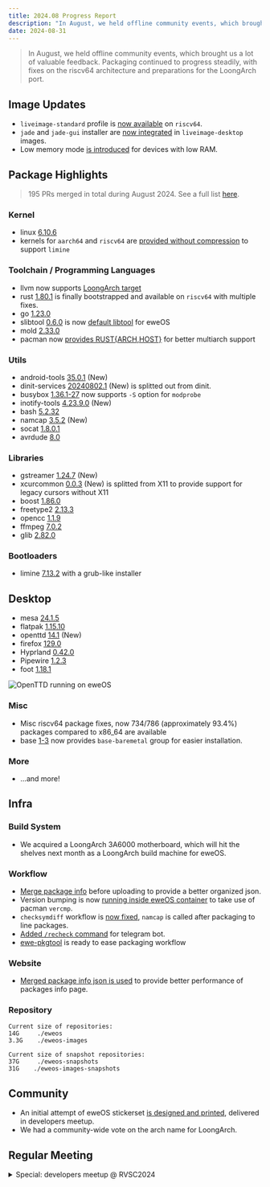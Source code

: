 ```yaml
---
title: 2024.08 Progress Report
description: "In August, we held offline community events, which brought us a lot of valuable feedback. Packaging continued to progress steadily, with fixes on the riscv64 architecture and preparations for the LoongArch port."
date: 2024-08-31
---
```


> In August, we held offline community events, which brought us a lot of valuable feedback. Packaging continued to progress steadily, with fixes on the riscv64 architecture and preparations for the LoongArch port.

## Image Updates

- `liveimage-standard` profile is [now available](https://github.com/eweOS/iso/commit/a3fb56ea92ae0af562097d4857c55f5fd94a2e8b) on `riscv64`.
- `jade` and `jade-gui` installer are [now integrated](https://github.com/eweOS/iso/commit/0eaeb0368750e0d831b1c18242518237d804bdef) in `liveimage-desktop` images.
- Low memory mode [is introduced](https://github.com/eweOS/iso/commit/472f30201d9d4e2559debbc15edc90b68f7302f8) for devices with low RAM.

## Package Highlights

> 195 PRs merged in total during August 2024. See a full list [here](https://github.com/eweOS/packages/pulls?q=is:pr+merged:2024-08-01..2024-08-31+).

### Kernel

- linux [6.10.6](https://github.com/eweOS/packages/pull/1058)
- kernels for `aarch64` and `riscv64` are [provided without compression](https://github.com/eweOS/kernel-config/commit/ea88c926913159694fb5168f62dbaf3592a3adac) to support `limine`

### Toolchain / Programming Languages

- llvm now supports [LoongArch target](https://github.com/eweOS/packages/pull/1022)
- rust [1.80.1](https://github.com/eweOS/packages/pull/999) is finally bootstrapped and available on `riscv64` with multiple fixes.
- go [1.23.0](https://github.com/eweOS/packages/pull/1064)
- slibtool [0.6.0](https://github.com/eweOS/packages/pull/897) is now [default libtool](https://github.com/eweOS/packages/pull/899) for eweOS
- mold [2.33.0](https://github.com/eweOS/packages/pull/931)
- pacman now [provides RUST{ARCH,HOST}](https://github.com/eweOS/packages/pull/1028) for better multiarch support


### Utils

- android-tools [35.0.1](https://github.com/eweOS/packages/pull/1053) (New)
- dinit-services [20240802.1](https://github.com/eweOS/packages/pull/877) (New) is splitted out from dinit.
- busybox [1.36.1-27](https://github.com/eweOS/packages/pull/881) now supports `-S` option for `modprobe`
- inotify-tools [4.23.9.0](https://github.com/eweOS/packages/pull/979) (New)
- bash [5.2.32](https://github.com/eweOS/packages/pull/900)
- namcap [3.5.2](https://github.com/eweOS/packages/pull/977) (New)
- socat [1.8.0.1](https://github.com/eweOS/packages/pull/1076)
- avrdude [8.0](https://github.com/eweOS/packages/pull/1054)

### Libraries

- gstreamer [1.24.7](https://github.com/eweOS/packages/pull/1059) (New)
- xcurcommon [0.0.3](https://github.com/eweOS/packages/pull/950) (New) is splitted from X11 to provide support for legacy cursors without X11
- boost [1.86.0](https://github.com/eweOS/packages/pull/1019)
- freetype2 [2.13.3](https://github.com/eweOS/packages/pull/1008)
- opencc [1.1.9](https://github.com/eweOS/packages/pull/980)
- ffmpeg [7.0.2](https://github.com/eweOS/packages/pull/945)
- glib [2.82.0](https://github.com/eweOS/packages/pull/1057)

### Bootloaders

- limine [7.13.2](https://github.com/eweOS/packages/pull/876) with a grub-like installer

## Desktop

- mesa [24.1.5](https://github.com/eweOS/packages/pull/911)
- flatpak [1.15.10](https://github.com/eweOS/packages/pull/995)
- openttd [14.1](https://github.com/eweOS/packages/pull/1039) (New)
- firefox [129.0](https://github.com/eweOS/packages/pull/921)
- Hyprland [0.42.0](https://github.com/eweOS/packages/pull/951)
- Pipewire [1.2.3](https://github.com/eweOS/packages/pull/1068)
- foot [1.18.1](https://github.com/eweOS/packages/pull/1007)

![OpenTTD running on eweOS](/content-img/202408-progress-report/openttd.jpg)

### Misc

- Misc riscv64 package fixes, now 734/786 (approximately 93.4%) packages compared to x86_64 are available
- base [1-3](https://github.com/eweOS/packages/pull/879) now provides `base-baremetal` group for easier installation.

### More

- ...and more!

## Infra

### Build System

- We acquired a LoongArch 3A6000 motherboard, which will hit the shelves next month as a LoongArch build machine for eweOS.

### Workflow

- [Merge package info](https://github.com/eweOS/workflow/commit/f64784dbee9ffb64ef0b45e60987ddb022c241e1) before uploading to provide a better organized json.
- Version bumping is now [running inside eweOS container](https://github.com/eweOS/workflow/commit/9d69f8bab30e7d525ab5863b9fc5fd02ecf1e81c) to take use of pacman `vercmp`.
- `checksymdiff` workflow is [now fixed](https://github.com/eweOS/workflow/commit/77882c0a762fd9e7453a8580f88dd9db19762b98), `namcap` is called after packaging to line packages.
- [Added `/recheck` command](https://github.com/eweOS/bot/commit/94f2516a82e541a097fe0cfb5fd4ee123d6b34d8) for telegram bot.
- [ewe-pkgtool](https://github.com/eweOS/ewe-pkgtool) is ready to ease packaging workflow

### Website

- [Merged package info json is used](https://github.com/eweOS/web/commit/697bb629645d7de373c7841d9d40414866de40cd) to provide better performance of packages info page.

### Repository

```
Current size of repositories:
14G     ./eweos
3.3G    ./eweos-images

Current size of snapshot repositories:
37G     ./eweos-snapshots
31G    ./eweos-images-snapshots
```

## Community

- An initial attempt of eweOS stickerset [is designed and printed](https://github.com/eweOS/artwork/commit/3513bab28b33c835e600be7cbe6b4bbc4564c67a), delivered in developers meetup.
- We had a community-wide vote on the arch name for LoongArch.

## Regular Meeting

<details>
  <summary>Special: developers meetup @ RVSC2024</summary>

## Special: developers meetup @ RVSC2024

### Attendee

- @YukariChiba, eweOS developer
- @ziyao233, eweOS developer
- eweOS developers and users

### Agenda

- Distribution of eweOS stickerset (30 total)
- Distribution of eweOS installation media (10 in total)
- Users presented problems encountered in using eweOS to developers on site
- Worked together to solve problems and package new packages.
- Explained eweOS to other linux enthusiasts
- Tested status of UEFI support among the riscv64 devices in the field, without success.

</details>
